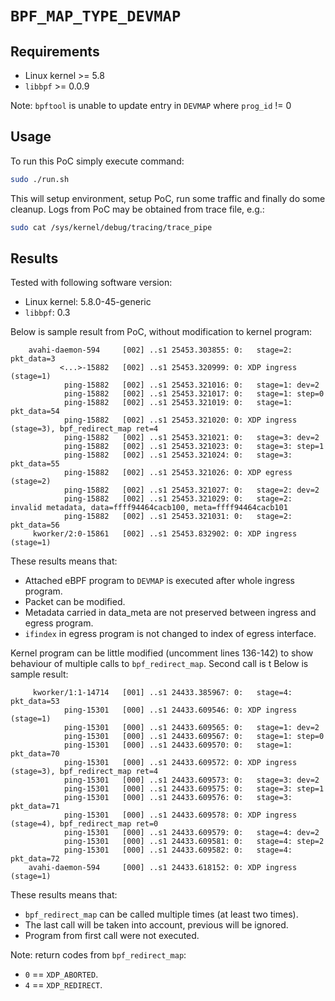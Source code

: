 # `BPF_MAP_TYPE_DEVMAP`

## Requirements

* Linux kernel >= 5.8
* `libbpf` >= 0.0.9

Note: `bpftool` is unable to update entry in `DEVMAP` where `prog_id` != 0

## Usage

To run this PoC simply execute command:
```bash
sudo ./run.sh
```
This will setup environment, setup PoC, run some traffic and finally do some cleanup. Logs from
PoC may be obtained from trace file, e.g.:
```bash
sudo cat /sys/kernel/debug/tracing/trace_pipe
```

## Results
Tested with following software version:
* Linux kernel: 5.8.0-45-generic
* `libbpf`: 0.3

Below is sample result from PoC, without modification to kernel program:
```
    avahi-daemon-594     [002] ..s1 25453.303855: 0:   stage=2: pkt_data=3
           <...>-15882   [002] ..s1 25453.320999: 0: XDP ingress (stage=1)
            ping-15882   [002] ..s1 25453.321016: 0:   stage=1: dev=2
            ping-15882   [002] ..s1 25453.321017: 0:   stage=1: step=0
            ping-15882   [002] ..s1 25453.321019: 0:   stage=1: pkt_data=54
            ping-15882   [002] ..s1 25453.321020: 0: XDP ingress (stage=3), bpf_redirect_map ret=4
            ping-15882   [002] ..s1 25453.321021: 0:   stage=3: dev=2
            ping-15882   [002] ..s1 25453.321023: 0:   stage=3: step=1
            ping-15882   [002] ..s1 25453.321024: 0:   stage=3: pkt_data=55
            ping-15882   [002] ..s1 25453.321026: 0: XDP egress (stage=2)
            ping-15882   [002] ..s1 25453.321027: 0:   stage=2: dev=2
            ping-15882   [002] ..s1 25453.321029: 0:   stage=2: invalid metadata, data=ffff94464cacb100, meta=ffff94464cacb101
            ping-15882   [002] ..s1 25453.321031: 0:   stage=2: pkt_data=56
     kworker/2:0-15861   [002] ..s1 25453.832902: 0: XDP ingress (stage=1)
```
These results means that:
* Attached eBPF program to `DEVMAP` is executed after whole ingress program.
* Packet can be modified.
* Metadata carried in data_meta are not preserved between ingress and egress program.
* `ifindex` in egress program is not changed to index of egress interface.

Kernel program can be little modified (uncomment lines 136-142) to show behaviour of multiple
calls to `bpf_redirect_map`. Second call is t Below is sample result:
```
     kworker/1:1-14714   [001] ..s1 24433.385967: 0:   stage=4: pkt_data=53
            ping-15301   [000] ..s1 24433.609546: 0: XDP ingress (stage=1)
            ping-15301   [000] ..s1 24433.609565: 0:   stage=1: dev=2
            ping-15301   [000] ..s1 24433.609567: 0:   stage=1: step=0
            ping-15301   [000] ..s1 24433.609570: 0:   stage=1: pkt_data=70
            ping-15301   [000] ..s1 24433.609572: 0: XDP ingress (stage=3), bpf_redirect_map ret=4
            ping-15301   [000] ..s1 24433.609573: 0:   stage=3: dev=2
            ping-15301   [000] ..s1 24433.609575: 0:   stage=3: step=1
            ping-15301   [000] ..s1 24433.609576: 0:   stage=3: pkt_data=71
            ping-15301   [000] ..s1 24433.609578: 0: XDP ingress (stage=4), bpf_redirect_map ret=0
            ping-15301   [000] ..s1 24433.609579: 0:   stage=4: dev=2
            ping-15301   [000] ..s1 24433.609581: 0:   stage=4: step=2
            ping-15301   [000] ..s1 24433.609582: 0:   stage=4: pkt_data=72
    avahi-daemon-594     [000] ..s1 24433.618152: 0: XDP ingress (stage=1)
```
These results means that:
* `bpf_redirect_map` can be called multiple times (at least two times).
* The last call will be taken into account, previous will be ignored.
* Program from first call were not executed.

Note: return codes from `bpf_redirect_map`:
* `0` == `XDP_ABORTED`.
* `4` == `XDP_REDIRECT`.
